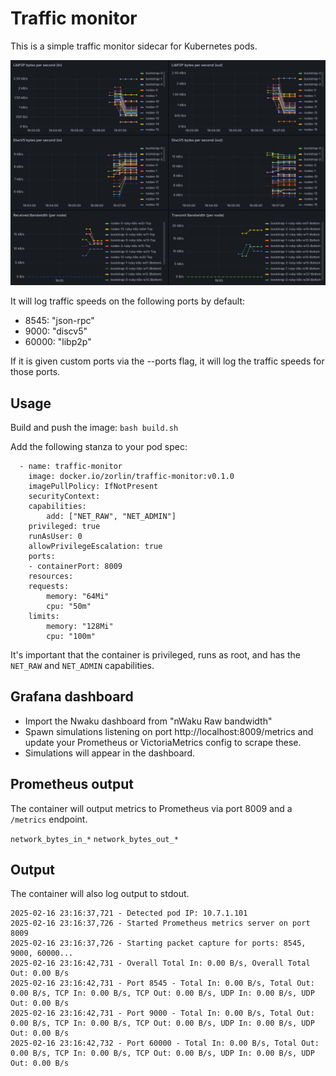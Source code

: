 # Traffic monitor

This is a simple traffic monitor sidecar for Kubernetes pods.

![alt text](image.png)

It will log traffic speeds on the following ports by default:
- 8545: "json-rpc"
- 9000: "discv5"
- 60000: "libp2p"

If it is given custom ports via the --ports flag, it will log the traffic speeds for those ports.

## Usage
Build and push the image:
`bash build.sh`

Add the following stanza to your pod spec:

```
  - name: traffic-monitor
    image: docker.io/zorlin/traffic-monitor:v0.1.0
    imagePullPolicy: IfNotPresent
    securityContext:
    capabilities:
        add: ["NET_RAW", "NET_ADMIN"]
    privileged: true
    runAsUser: 0
    allowPrivilegeEscalation: true
    ports:
    - containerPort: 8009
    resources:
    requests:
        memory: "64Mi"
        cpu: "50m"
    limits:
        memory: "128Mi"
        cpu: "100m"
```

It's important that the container is privileged, runs as root, and has the `NET_RAW` and `NET_ADMIN` capabilities.

## Grafana dashboard
* Import the Nwaku dashboard from "nWaku Raw bandwidth"
* Spawn simulations listening on port http://localhost:8009/metrics and update your Prometheus or VictoriaMetrics config to scrape these.
* Simulations will appear in the dashboard.

## Prometheus output
The container will output metrics to Prometheus via port 8009 and a `/metrics` endpoint.

`network_bytes_in_*`
`network_bytes_out_*`

## Output
The container will also log output to stdout.

```
2025-02-16 23:16:37,721 - Detected pod IP: 10.7.1.101
2025-02-16 23:16:37,726 - Started Prometheus metrics server on port 8009
2025-02-16 23:16:37,726 - Starting packet capture for ports: 8545, 9000, 60000...
2025-02-16 23:16:42,731 - Overall Total In: 0.00 B/s, Overall Total Out: 0.00 B/s
2025-02-16 23:16:42,731 - Port 8545 - Total In: 0.00 B/s, Total Out: 0.00 B/s, TCP In: 0.00 B/s, TCP Out: 0.00 B/s, UDP In: 0.00 B/s, UDP Out: 0.00 B/s
2025-02-16 23:16:42,731 - Port 9000 - Total In: 0.00 B/s, Total Out: 0.00 B/s, TCP In: 0.00 B/s, TCP Out: 0.00 B/s, UDP In: 0.00 B/s, UDP Out: 0.00 B/s
2025-02-16 23:16:42,732 - Port 60000 - Total In: 0.00 B/s, Total Out: 0.00 B/s, TCP In: 0.00 B/s, TCP Out: 0.00 B/s, UDP In: 0.00 B/s, UDP Out: 0.00 B/s
```
